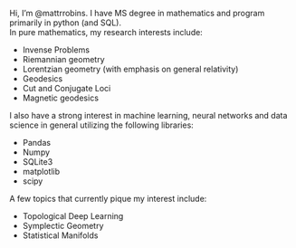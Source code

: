  Hi, I’m @mattrrobins.
 I have MS degree in mathematics and program primarily in python (and SQL).  
 In pure mathematics, my research interests include:
 - Invense Problems
 - Riemannian geometry
 - Lorentzian geometry (with emphasis on general relativity)
 - Geodesics
 - Cut and Conjugate Loci
 - Magnetic geodesics
 
I also have a strong interest in machine learning, neural networks and data science in general utilizing the following libraries:
 - Pandas
 - Numpy
 - SQLite3
 - matplotlib
 - scipy

A few topics that currently pique my interest include:
 - Topological Deep Learning
 - Symplectic Geometry
 - Statistical Manifolds


<!---
mattrrobins/mattrrobins is a ✨ special ✨ repository because its `README.md` (this file) appears on your GitHub profile.
You can click the Preview link to take a look at your changes.
--->
